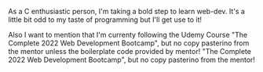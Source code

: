 As a C enthusiastic person, I'm taking a bold step to learn web-dev.
It's a little bit odd to my taste of programming but I'll get use to it!

Also I want to mention that I'm currenty following the Udemy Course "The Complete 2022 Web Development Bootcamp", but no copy pasterino from the mentor unless the boilerplate code provided by mentor!
"The Complete 2022 Web Development Bootcamp", but no copy pasterino from the mentor!